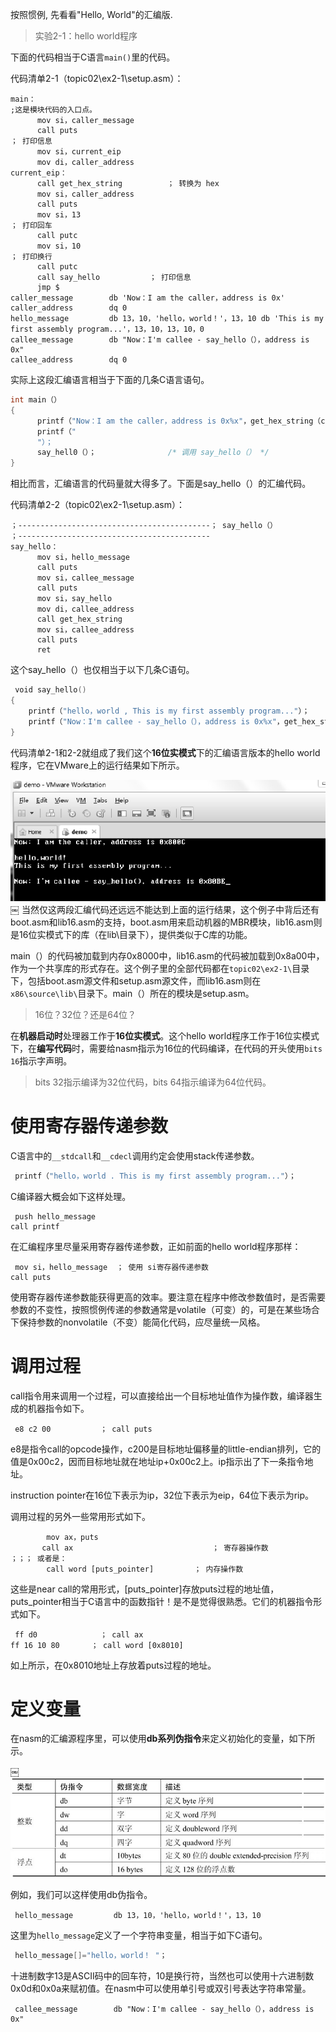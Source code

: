 
按照惯例, 先看看"Hello, World"的汇编版.

>实验2-1：hello world程序

下面的代码相当于C语言`main()`里的代码。

代码清单2-1（topic02\ex2-1\setup.asm）：

```assembly
main：                                                                     ;这是模块代码的入口点。
      mov si，caller_message
      call puts                                                          ； 打印信息
      mov si，current_eip
      mov di，caller_address
current_eip：
      call get_hex_string          ； 转换为 hex
      mov si，caller_address
      call puts
      mov si，13                                                          ； 打印回车
      call putc
      mov si，10                                                          ； 打印换行
      call putc
      call say_hello           ； 打印信息
      jmp $
caller_message        db 'Now：I am the caller，address is 0x'
caller_address        dq 0
hello_message         db 13，10，'hello，world！'，13，10 db 'This is my first assembly program...'，13，10，13，10，0
callee_message        db "Now：I'm callee - say_hello（），address is 0x"
callee_address        dq 0
```

实际上这段汇编语言相当于下面的几条C语言语句。

```cpp
int main（）
{
      printf（"Now：I am the caller，address is 0x%x"，get_hex_string（current_eip））；
      printf（"
      "）；
      say_hell0（）；                /* 调用 say_hello（） */
}
```

相比而言，汇编语言的代码量就大得多了。下面是say\_hello（）的汇编代码。

代码清单2-2（topic02\ex2-1\setup.asm）：

```
；-------------------------------------------； say_hello（）￼
；-------------------------------------------￼
say_hello：￼
      mov si，hello_message￼
      call puts￼
      mov si，callee_message￼
      call puts￼
      mov si，say_hello￼
      mov di，callee_address￼
      call get_hex_string￼
      mov si，callee_address￼
      call puts￼
      ret
```

这个say_hello（）也仅相当于以下几条C语句。

```cpp
￼void say_hello()
{￼
    printf（"hello，world￼, This is my first assembly program..."）；￼
    printf（"Now：I'm callee - say_hello（），address is 0x%x"，get_hex_string（say_hello））；￼
}
```

代码清单2-1和2-2就组成了我们这个**16位实模式**下的汇编语言版本的hello world程序，它在VMware上的运行结果如下所示。

![2020-02-09-22-55-09.png](./images/2020-02-09-22-55-09.png)
￼
当然仅这两段汇编代码还远远不能达到上面的运行结果，这个例子中背后还有boot.asm和lib16.asm的支持，boot.asm用来启动机器的MBR模块，lib16.asm则是16位实模式下的库（在lib\目录下），提供类似于C库的功能。

main（）的代码被加载到内存0x8000中，lib16.asm的代码被加载到0x8a00中，作为一个共享库的形式存在。这个例子里的全部代码都在`topic02\ex2-1\`目录下，包括boot.asm源文件和setup.asm源文件，而lib16.asm则在`x86\source\lib\`目录下。main（）所在的模块是setup.asm。

>16位？32位？还是64位？

在**机器启动时**处理器工作于**16位实模式**。这个hello world程序工作于16位实模式下，在**编写代码**时，需要给nasm指示为16位的代码编译，在代码的开头使用`bits 16`指示字声明。

>bits 32指示编译为32位代码，bits 64指示编译为64位代码。

# 使用寄存器传递参数

C语言中的`__stdcall`和`__cdecl`调用约定会使用stack传递参数。

```cpp
￼printf（"hello，world￼. This is my first assembly program..."）；
```

C编译器大概会如下这样处理。

```
￼push hello_message￼
call printf
```

在汇编程序里尽量采用寄存器传递参数，正如前面的hello world程序那样：

```
￼mov si，hello_message  ； 使用 si寄存器传递参数￼
call puts
```

使用寄存器传递参数能获得更高的效率。要注意在程序中修改参数值时，是否需要参数的不变性，按照惯例传递的参数通常是volatile（可变）的，可是在某些场合下保持参数的nonvolatile（不变）能简化代码，应尽量统一风格。

# 调用过程

call指令用来调用一个过程，可以直接给出一个目标地址值作为操作数，编译器生成的机器指令如下。

```
￼e8 c2 00           ； call puts
```

e8是指令call的opcode操作，c200是目标地址偏移量的little-endian排列，它的值是0x00c2，因而目标地址就在地址ip+0x00c2上。ip指示出了下一条指令地址。

instruction pointer在16位下表示为ip，32位下表示为eip，64位下表示为rip。

调用过程的另外一些常用形式如下。

```
        mov ax，puts￼
       call ax                               ； 寄存器操作数￼
；；； 或者是：￼
        call word [puts_pointer]         ； 内存操作数
```

这些是near call的常用形式，[puts_pointer]存放puts过程的地址值，puts_pointer相当于C语言中的函数指针！是不是觉得很熟悉。它们的机器指令形式如下。

```
￼ff d0              ； call ax￼
ff 16 10 80       ； call word [0x8010]
```

如上所示，在0x8010地址上存放着puts过程的地址。

# 定义变量

在nasm的汇编源程序里，可以使用**db系列伪指令**来定义初始化的变量，如下所示。

￼![2020-02-09-23-05-58.png](./images/2020-02-09-23-05-58.png)

例如，我们可以这样使用db伪指令。

```
￼hello_message         db 13，10，'hello，world！'，13，10
```

这里为`hello_message`定义了一个字符串变量，相当于如下C语句。

```cpp
￼hello_message[]="hello，world！￼"；
```

十进制数字13是ASCII码中的回车符，10是换行符，当然也可以使用十六进制数0x0d和0x0a来赋初值。在nasm中可以使用单引号或双引号表达字符串常量。

```
￼callee_message        db "Now：I'm callee - say_hello（），address is 0x"
```